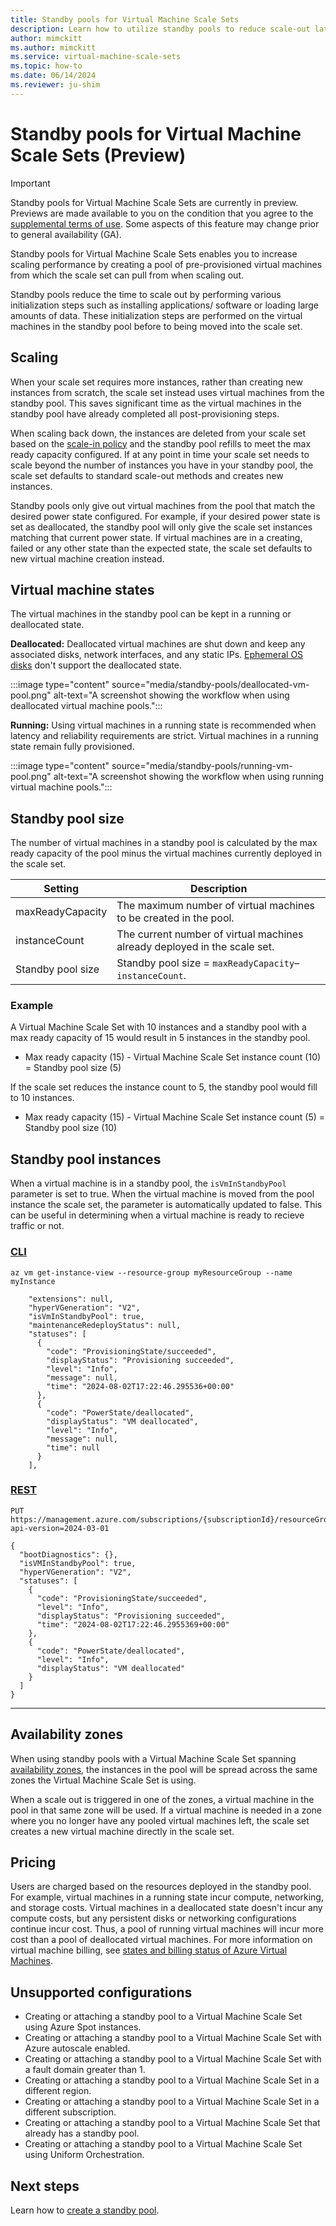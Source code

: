 ```yaml
---
title: Standby pools for Virtual Machine Scale Sets
description: Learn how to utilize standby pools to reduce scale-out latency with Virtual Machine Scale Sets.
author: mimckitt
ms.author: mimckitt
ms.service: virtual-machine-scale-sets
ms.topic: how-to
ms.date: 06/14/2024
ms.reviewer: ju-shim
---
```


# Standby pools for Virtual Machine Scale Sets (Preview)

> [!IMPORTANT]
> Standby pools for Virtual Machine Scale Sets are currently in preview. Previews are made available to you on the condition that you agree to the [supplemental terms of use](https://azure.microsoft.com/support/legal/preview-supplemental-terms/). Some aspects of this feature may change prior to general availability (GA). 

Standby pools for Virtual Machine Scale Sets enables you to increase scaling performance by creating a pool of pre-provisioned virtual machines from which the scale set can pull from when scaling out. 

Standby pools reduce the time to scale out by performing various initialization steps such as installing applications/ software or loading large amounts of data. These initialization steps are performed on the virtual machines in the standby pool before to being moved into the scale set.


## Scaling

When your scale set requires more instances, rather than creating new instances from scratch, the scale set instead uses virtual machines from the standby pool. This saves significant time as the virtual machines in the standby pool have already completed all post-provisioning steps. 

When scaling back down, the instances are deleted from your scale set based on the [scale-in policy](virtual-machine-scale-sets-scale-in-policy.md) and the standby pool refills to meet the max ready capacity configured. If at any point in time your scale set needs to scale beyond the number of instances you have in your standby pool, the scale set defaults to standard scale-out methods and creates new instances.

Standby pools only give out virtual machines from the pool that match the desired power state configured. For example, if your desired power state is set as deallocated, the standby pool will only give the scale set instances matching that current power state. If virtual machines are in a creating, failed or any other state than the expected state, the scale set defaults to new virtual machine creation instead.


## Virtual machine states

The virtual machines in the standby pool can be kept in a running or deallocated state. 

**Deallocated:** Deallocated virtual machines are shut down and keep any associated disks, network interfaces, and any static IPs. [Ephemeral OS disks](../virtual-machines/ephemeral-os-disks.md) don't support the deallocated state. 

:::image type="content" source="media/standby-pools/deallocated-vm-pool.png" alt-text="A screenshot showing the workflow when using deallocated virtual machine pools.":::

**Running:** Using virtual machines in a running state is recommended when latency and reliability requirements are strict. Virtual machines in a running state remain fully provisioned. 

:::image type="content" source="media/standby-pools/running-vm-pool.png" alt-text="A screenshot showing the workflow when using running virtual machine pools.":::

## Standby pool size
The number of virtual machines in a standby pool is calculated by the max ready capacity of the pool minus the virtual machines currently deployed in the scale set. 

| Setting | Description | 
|---|---|
| maxReadyCapacity | The maximum number of virtual machines to be created in the pool.|
| instanceCount | The current number of virtual machines already deployed in the scale set.|
| Standby pool size | Standby pool size = `maxReadyCapacity`– `instanceCount`. |

### Example
A Virtual Machine Scale Set with 10 instances and a standby pool with a max ready capacity of 15 would result in 5 instances in the standby pool.

- Max ready capacity (15) - Virtual Machine Scale Set instance count (10) = Standby pool size (5)

If the scale set reduces the instance count to 5, the standby pool would fill to 10 instances. 

- Max ready capacity (15) - Virtual Machine Scale Set instance count (5) = Standby pool size (10)

## Standby pool instances
When a virtual machine is in a standby pool, the `isVmInStandbyPool` parameter is set to true. When the virtual machine is moved from the pool instance the scale set, the parameter is automatically updated to false. This can be useful in determining when a virtual machine is ready to recieve traffic or not. 

### [CLI](#tab/cli)

```cli
az vm get-instance-view --resource-group myResourceGroup --name myInstance

    "extensions": null,
    "hyperVGeneration": "V2",
    "isVmInStandbyPool": true,
    "maintenanceRedeployStatus": null,
    "statuses": [
      {
        "code": "ProvisioningState/succeeded",
        "displayStatus": "Provisioning succeeded",
        "level": "Info",
        "message": null,
        "time": "2024-08-02T17:22:46.295536+00:00"
      },
      {
        "code": "PowerState/deallocated",
        "displayStatus": "VM deallocated",
        "level": "Info",
        "message": null,
        "time": null
      }
    ],
```

### [REST](#tab/rest)

```HTTP
PUT https://management.azure.com/subscriptions/{subscriptionId}/resourceGroups/myResourceGroup/providers/Microsoft.Compute/virtualMachines/myInstance/instanceView?api-version=2024-03-01

{
  "bootDiagnostics": {},
  "isVMInStandbyPool": true,
  "hyperVGeneration": "V2",
  "statuses": [
    {
      "code": "ProvisioningState/succeeded",
      "level": "Info",
      "displayStatus": "Provisioning succeeded",
      "time": "2024-08-02T17:22:46.2955369+00:00"
    },
    {
      "code": "PowerState/deallocated",
      "level": "Info",
      "displayStatus": "VM deallocated"
    }
  ]
}
```

---


## Availability zones
When using standby pools with a Virtual Machine Scale Set spanning [availability zones](virtual-machine-scale-sets-use-availability-zones.md), the instances in the pool will be spread across the same zones the Virtual Machine Scale Set is using. 

When a scale out is triggered in one of the zones, a virtual machine in the pool in that same zone will be used. If a virtual machine is needed in a zone where you no longer have any pooled virtual machines left, the scale set creates a new virtual machine directly in the scale set. 

## Pricing

Users are charged based on the resources deployed in the standby pool. For example, virtual machines in a running state incur compute, networking, and storage costs. Virtual machines in a deallocated state doesn't incur any compute costs, but any persistent disks or networking configurations continue incur cost. Thus, a pool of running virtual machines will incur more cost than a pool of deallocated virtual machines. For more information on virtual machine billing, see [states and billing status of Azure Virtual Machines](../virtual-machines/states-billing.md).

## Unsupported configurations
- Creating or attaching a standby pool to a Virtual Machine Scale Set using Azure Spot instances.
- Creating or attaching a standby pool to a Virtual Machine Scale Set with Azure autoscale enabled. 
- Creating or attaching a standby pool to a Virtual Machine Scale Set with a fault domain greater than 1. 
- Creating or attaching a standby pool to a Virtual Machine Scale Set in a different region. 
- Creating or attaching a standby pool to a Virtual Machine Scale Set in a different subscription.  
- Creating or attaching a standby pool to a Virtual Machine Scale Set that already has a standby pool.
- Creating or attaching a standby pool to a Virtual Machine Scale Set using Uniform Orchestration. 

## Next steps

Learn how to [create a standby pool](standby-pools-create.md).
